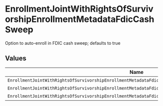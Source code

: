 # EnrollmentJointWithRightsOfSurvivorshipEnrollmentMetadataFdicCashSweep

Option to auto-enroll in FDIC cash sweep; defaults to true


## Values

| Name                                                                                                       | Value                                                                                                      |
| ---------------------------------------------------------------------------------------------------------- | ---------------------------------------------------------------------------------------------------------- |
| `EnrollmentJointWithRightsOfSurvivorshipEnrollmentMetadataFdicCashSweepAutoEnrollFdicCashSweepUnspecified` | AUTO_ENROLL_FDIC_CASH_SWEEP_UNSPECIFIED                                                                    |
| `EnrollmentJointWithRightsOfSurvivorshipEnrollmentMetadataFdicCashSweepFdicCashSweepEnroll`                | FDIC_CASH_SWEEP_ENROLL                                                                                     |
| `EnrollmentJointWithRightsOfSurvivorshipEnrollmentMetadataFdicCashSweepFdicCashSweepDecline`               | FDIC_CASH_SWEEP_DECLINE                                                                                    |